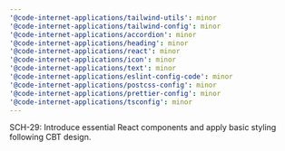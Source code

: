 ```yaml
---
'@code-internet-applications/tailwind-utils': minor
'@code-internet-applications/tailwind-config': minor
'@code-internet-applications/accordion': minor
'@code-internet-applications/heading': minor
'@code-internet-applications/react': minor
'@code-internet-applications/icon': minor
'@code-internet-applications/text': minor
'@code-internet-applications/eslint-config-code': minor
'@code-internet-applications/postcss-config': minor
'@code-internet-applications/prettier-config': minor
'@code-internet-applications/tsconfig': minor
---
```


SCH-29: Introduce essential React components and apply basic styling following
CBT design.
